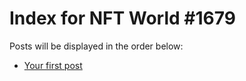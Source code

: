 # Index for NFT World #1679
Posts will be displayed in the order below:

- [Your first post](./001-first.md)

